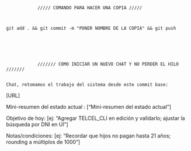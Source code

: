                 ///// COMANDO PARA HACER UNA COPIA /////
    
    
    
    git add . && git commit -m "PONER NOMBRE DE LA COPIA" && git push

                
                
                
                
                
                /////// COMO INICIAR UN NUEVO CHAT Y NO PERDER EL HILO ///////

    
    Chat, retomamos el trabajo del sistema desde este commit base:
[URL]

Mini-resumen del estado actual :
[“Mini-resumen del estado actual”]

Objetivo de hoy:
[ej: “Agregar TELCEL_CLI en edición y validarlo; ajustar la búsqueda por DNI en UI”]

Notas/condiciones:
[ej: “Recordar que hijos no pagan hasta 21 años; rounding a múltiplos de 1000”]

